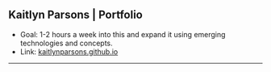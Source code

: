 ## Kaitlyn Parsons | Portfolio
- Goal: 1-2 hours a week into this and expand it using emerging technologies and concepts.
- Link: [kaitlynparsons.github.io][gh-pages]
---
[gh-pages]: https://kaitlynparsons.github.io